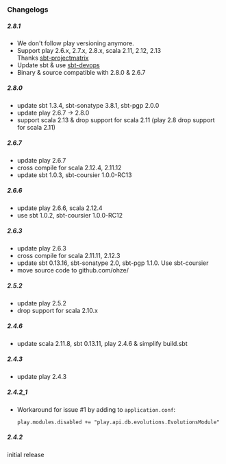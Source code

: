 ### Changelogs

##### 2.8.1
+ We don't follow play versioning anymore.
+ Support play 2.6.x, 2.7.x, 2.8.x, scala 2.11, 2.12, 2.13  
  Thanks [sbt-projectmatrix](https://github.com/sbt/sbt-projectmatrix)
+ Update sbt & use [sbt-devops](https://github.com/ohze/sbt-devops)
+ Binary & source compatible with 2.8.0 & 2.6.7

##### 2.8.0
+ update sbt 1.3.4, sbt-sonatype 3.8.1, sbt-pgp 2.0.0
+ update play 2.6.7 -> 2.8.0
+ support scala 2.13 & drop support for scala 2.11 (play 2.8 drop support for scala 2.11)

##### 2.6.7
+ update play 2.6.7
+ cross compile for scala 2.12.4, 2.11.12
+ update sbt 1.0.3, sbt-coursier 1.0.0-RC13

##### 2.6.6
+ update play 2.6.6, scala 2.12.4
+ use sbt 1.0.2, sbt-coursier 1.0.0-RC12

##### 2.6.3
+ update play 2.6.3
+ cross compile for scala 2.11.11, 2.12.3
+ update sbt 0.13.16, sbt-sonatype 2.0, sbt-pgp 1.1.0. Use sbt-coursier
+ move source code to github.com/ohze/

##### 2.5.2
+ update play 2.5.2
+ drop support for scala 2.10.x

##### 2.4.6
+ update scala 2.11.8, sbt 0.13.11, play 2.4.6 & simplify build.sbt

##### 2.4.3
+ update play 2.4.3

##### 2.4.2_1
+ Workaround for issue #1 by adding to `application.conf`:

  ```
  play.modules.disabled += "play.api.db.evolutions.EvolutionsModule"
  ```

##### 2.4.2
initial release
